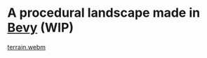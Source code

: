 # A procedural landscape made in [Bevy](https://bevy.org) (WIP)

[terrain.webm](https://github.com/user-attachments/assets/cfcaf9fa-8e06-4128-86cf-500e19e301fb)
